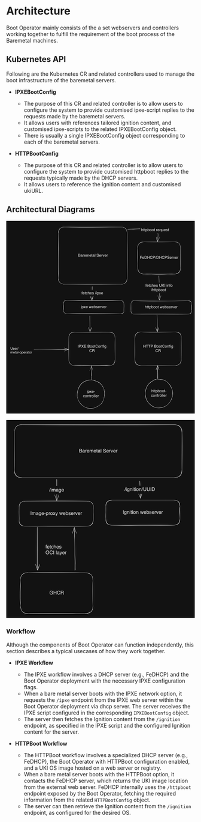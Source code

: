 # Architecture

Boot Operator mainly consists of the a set webservers and controllers working together to fulfill the requirement of the boot process of the Baremetal machines. 

## Kubernetes API

Following are the Kubernetes CR and related controllers used to manage the boot infrastructure of the baremetal servers.

  - **IPXEBootConfig**  
    - The purpose of this CR and related controller is to allow users to configure the system to provide customised ipxe-script replies to the requests made by the baremetal servers.
    - It allows users with references tailored ignition content, and customised ipxe-scripts to the related IPXEBootConfig object. 
    - There is usually a single IPXEBootConfig object corresponding to each of the baremetal servers. 

  - **HTTPBootConfig**
    - The purpose of this CR and related controller is to allow users to configure the system to provide customised httpboot replies to the requests typically made by the DHCP servers. 
    - It allows users to reference the ignition content and customised ukiURL. 

## Architectural Diagrams

![Diagram1](../assets/diagram1.png)

![Diagram2](../assets/diagram2.png)

### Workflow

Although the components of Boot Operator can function independently, this section describes a typical usecases of how they work together. 

- **IPXE Workflow**  
    - The IPXE workflow involves a DHCP server (e.g., FeDHCP) and the Boot Operator deployment with the necessary IPXE configuration flags.  
    - When a bare metal server boots with the IPXE network option, it requests the `/ipxe` endpoint from the IPXE web server within the Boot Operator deployment via dhcp server. The server receives the IPXE script configured in the corresponding `IPXEBootConfig` object.  
    - The server then fetches the Ignition content from the `/ignition` endpoint, as specified in the IPXE script and the configured Ignition content for the server.

- **HTTPBoot Workflow**  
    - The HTTPBoot workflow involves a specialized DHCP server (e.g., FeDHCP), the Boot Operator with HTTPBoot configuration enabled, and a UKI OS image hosted on a web server or registry.  
    - When a bare metal server boots with the HTTPBoot option, it contacts the FeDHCP server, which returns the UKI image location from the external web server. FeDHCP internally uses the `/httpboot` endpoint exposed by the Boot Operator, fetching the required information from the related `HTTPBootConfig` object.  
    - The server can then retrieve the Ignition content from the `/ignition` endpoint, as configured for the desired OS.

